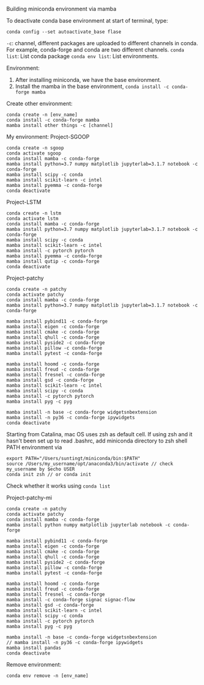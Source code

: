Building miniconda environment via mamba

To deactivate conda base environment at start of terminal, type:
```
conda config --set autoactivate_base flase
```

`-c`: channel, different packages are uploaded to different channels in conda. For example, conda-forge and conda are two different channels.
`conda list`: List conda package
`conda env list`: List environments.


Environment:

1. After installing miniconda, we have the base environment.
2. Install the mamba in the base environment, `conda install -c conda-forge mamba`

Create other environment:

```
conda create -n [env_name]
conda install -c conda-forge mamba
mamba install other things -c [channel]
```

My environment:
Project-SGOOP
```
conda create -n sgoop
conda activate sgoop
conda install mamba -c conda-forge
mamba install python=3.7 numpy matplotlib jupyterlab=3.1.7 notebook -c conda-forge
mamba install scipy -c conda
mamba install scikit-learn -c intel
mamba install pyemma -c conda-forge
conda deactivate
```

Project-LSTM
```
conda create -n lstm
conda activate lstm
conda install mamba -c conda-forge
mamba install python=3.7 numpy matplotlib jupyterlab=3.1.7 notebook -c conda-forge
mamba install scipy -c conda
mamba install scikit-learn -c intel
mamba install -c pytorch pytorch
mamba install pyemma -c conda-forge
mamba install qutip -c conda-forge
conda deactivate
```

Project-patchy
```
conda create -n patchy
conda activate patchy
conda install mamba -c conda-forge
mamba install python=3.7 numpy matplotlib jupyterlab=3.1.7 notebook -c conda-forge

mamba install pybind11 -c conda-forge
mamba install eigen -c conda-forge
mamba install cmake -c conda-forge
mamba install qhull -c conda-forge
mamba install pyside2 -c conda-forge
mamba install pillow -c conda-forge
mamba install pytest -c conda-forge

mamba install hoomd -c conda-forge
mamba install freud -c conda-forge
mamba install fresnel -c conda-forge
mamba install gsd -c conda-forge
mamba install scikit-learn -c intel
mamba install scipy -c conda
mamba install -c pytorch pytorch
mamba install pyg -c pyg

mamba install -n base -c conda-forge widgetsnbextension
mamba install -n py36 -c conda-forge ipywidgets
conda deactivate
```

Starting from Catalina, mac OS uses zsh as default cell.
If using zsh and it hasn't been set up to read .bashrc, add miniconda directory to zsh shell PATH environment via
```
export PATH="/Users/suntingt/miniconda/bin:$PATH"
source /Users/my_username/opt/anaconda3/bin/activate // check my_username by $echo USER
conda init zsh // or conda init
```
Check whether it works using `conda list`


Project-patchy-mi
```
conda create -n patchy
conda activate patchy
conda install mamba -c conda-forge
mamba install python numpy matplotlib jupyterlab notebook -c conda-forge

mamba install pybind11 -c conda-forge
mamba install eigen -c conda-forge
mamba install cmake -c conda-forge
mamba install qhull -c conda-forge
mamba install pyside2 -c conda-forge
mamba install pillow -c conda-forge
mamba install pytest -c conda-forge

mamba install hoomd -c conda-forge
mamba install freud -c conda-forge
mamba install fresnel -c conda-forge
mamba install -c conda-forge signac signac-flow
mamba install gsd -c conda-forge
mamba install scikit-learn -c intel
mamba install scipy -c conda
mamba install -c pytorch pytorch
mamba install pyg -c pyg

mamba install -n base -c conda-forge widgetsnbextension
// mamba install -n py36 -c conda-forge ipywidgets
mamba install pandas
conda deactivate
```


Remove environment: 
```
conda env remove -n [env_name]
```
